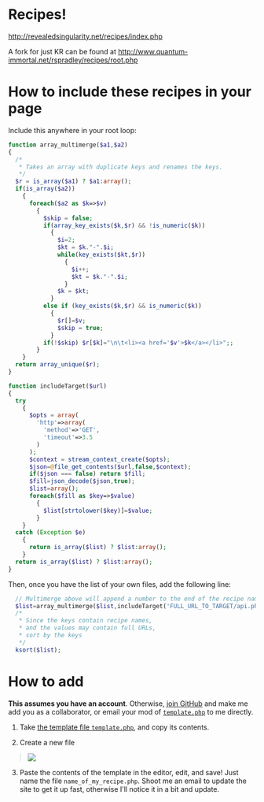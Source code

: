 Recipes!
=======================

http://revealedsingularity.net/recipes/index.php

A fork for just KR can be found at http://www.quantum-immortal.net/rspradley/recipes/root.php

# How to include these recipes in your page

Include this anywhere in your root loop:

```php
function array_multimerge($a1,$a2)
{
  /*
   * Takes an array with duplicate keys and renames the keys.
   */
  $r = is_array($a1) ? $a1:array();
  if(is_array($a2))
    {
      foreach($a2 as $k=>$v)
        {
          $skip = false;
          if(array_key_exists($k,$r) && !is_numeric($k))
            {
              $i=2;
              $kt = $k."-".$i;
              while(key_exists($kt,$r))
                {
                  $i++;
                  $kt = $k."-".$i;
                }
              $k = $kt;
            }
          else if (key_exists($k,$r) && is_numeric($k))
            {
              $r[]=$v;
              $skip = true;
            }
          if(!$skip) $r[$k]="\n\t<li><a href='$v'>$k</a></li>";;
        }
    }
  return array_unique($r);
}

function includeTarget($url)
{
  try
    {
      $opts = array(
        'http'=>array(
          'method'=>'GET',
          'timeout'=>3.5
        )
      );
      $context = stream_context_create($opts);
      $json=@file_get_contents($url,false,$context);
      if($json === false) return $fill;
      $fill=json_decode($json,true);
      $list=array();
      foreach($fill as $key=>$value)
        {
          $list[strtolower($key)]=$value;
        }
    }
  catch (Exception $e)
    {
      return is_array($list) ? $list:array();
    }
  return is_array($list) ? $list:array();
}
```

Then, once you have the list of your own files, add the following line:

```php
  // Multimerge above will append a number to the end of the recipe name in case of duplicate versions.
  $list=array_multimerge($list,includeTarget('FULL_URL_TO_TARGET/api.php'));
  /*
   * Since the keys contain recipe names, 
   * and the values may contain full URLs, 
   * sort by the keys
   */
  ksort($list);
```

# How to add

**This assumes you have an account**. Otherwise, [join GitHub](https://github.com/join) and make me add you as a collaborator, or email your mod of [`template.php`](https://github.com/tigerhawkvok/equilibrium-recipes/blob/master/template.php) to me directly.

1. Take [the template file `template.php`](https://github.com/tigerhawkvok/equilibrium-recipes/blob/master/template.php), and copy its contents.

2. Create a new file

  > <img src='https://f.cloud.github.com/assets/165937/2404368/bea0bd1e-aa3a-11e3-8559-9f57ff258490.png'/>

3. Paste the contents of the template in the editor, edit, and save! Just name the file `name_of_my_recipe.php`. Shoot me an email to update the site to get it up fast, otherwise I'll notice it in a bit and update.
